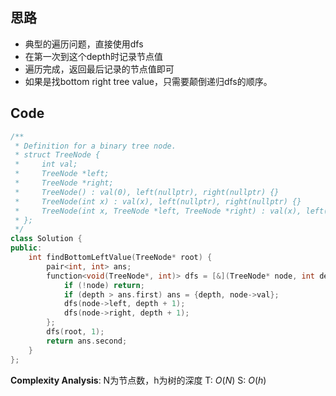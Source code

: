 ## 思路
- 典型的遍历问题，直接使用dfs
- 在第一次到这个depth时记录节点值
- 遍历完成，返回最后记录的节点值即可
- 如果是找bottom right tree value，只需要颠倒递归dfs的顺序。
## Code
```cpp
/**
 * Definition for a binary tree node.
 * struct TreeNode {
 *     int val;
 *     TreeNode *left;
 *     TreeNode *right;
 *     TreeNode() : val(0), left(nullptr), right(nullptr) {}
 *     TreeNode(int x) : val(x), left(nullptr), right(nullptr) {}
 *     TreeNode(int x, TreeNode *left, TreeNode *right) : val(x), left(left), right(right) {}
 * };
 */
class Solution {
public:
    int findBottomLeftValue(TreeNode* root) {
        pair<int, int> ans;
        function<void(TreeNode*, int)> dfs = [&](TreeNode* node, int depth) {
            if (!node) return;
            if (depth > ans.first) ans = {depth, node->val};
            dfs(node->left, depth + 1);
            dfs(node->right, depth + 1);
        };
        dfs(root, 1);
        return ans.second;
    }
};
```
**Complexity Analysis**:
N为节点数，h为树的深度
T: $O(N)$
S: $O(h)$